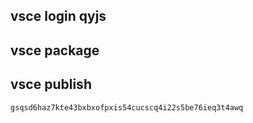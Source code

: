 ## vsce login qyjs

## vsce package

## vsce publish

```js
gsqsd6haz7kte43bxbxofpxis54cucscq4i22s5be76ieq3t4awq
```
